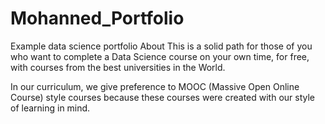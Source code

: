 # Mohanned_Portfolio
Example data science portfolio
About
This is a solid path for those of you who want to complete a Data Science course on your own time, for free, with courses from the best universities in the World.

In our curriculum, we give preference to MOOC (Massive Open Online Course) style courses because these courses were created with our style of learning in mind.
